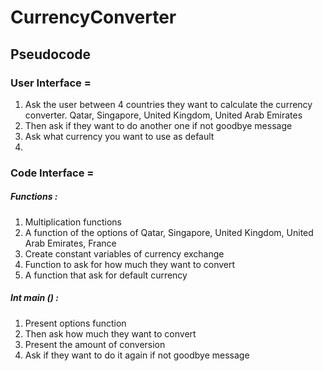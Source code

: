 # CurrencyConverter

## Pseudocode

### User Interface =

1. Ask the user between 4 countries they want to calculate the currency converter. Qatar, Singapore, United Kingdom, United Arab Emirates
2. Then ask if they want to do another one if not goodbye message
3. Ask what currency you want to use as default
4.

### Code Interface =

##### Functions :

1. Multiplication functions
2. A function of the options of Qatar, Singapore, United Kingdom, United Arab Emirates, France
3. Create constant variables of currency exchange
4. Function to ask for how much they want to convert
5. A function that ask for default currency

##### Int main () :

1. Present options function
2. Then ask how much they want to convert
3. Present the amount of conversion
4. Ask if they want to do it again if not goodbye message
